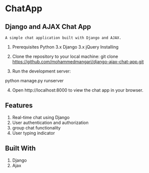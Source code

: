 # ChatApp

##  Django and AJAX Chat App

    A simple chat application built with Django and AJAX.


1. Prerequisites
Python 3.x
Django 3.x
jQuery
Installing

2. Clone the repository to your local machine:
git clone https://github.com/mohammedmangari/django-ajax-chat-app.git


3. Run the development server:

python manage.py runserver

4. Open http://localhost:8000 to view the chat app in your browser.

## Features
1. Real-time chat using Django
2. User authentication and authorization
3. group chat functionality
4. User typing indicator

## Built With
1. Django 
2. Ajax
